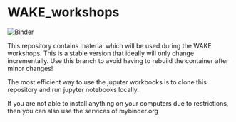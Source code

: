 # WAKE_workshops
[![Binder](https://mybinder.org/badge_logo.svg)](https://mybinder.org/v2/gh/WarwickAstro/WAKE_workshops/stable)

This repository contains material which will be used during the WAKE workshops. This is a stable version that ideally will only change incrementally.
Use this branch to avoid having to rebuild the container after minor changes!

The most efficient way to use the juputer workbooks is to clone this repository and run jupyter notebooks locally.

If you are not able to install anything on your computers due to restrictions, then you can also use the services of mybinder.org
